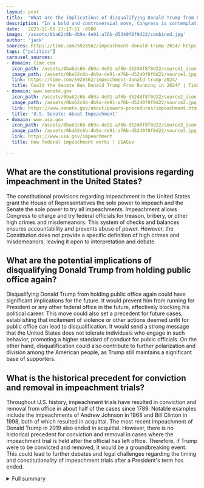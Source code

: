 ```yaml
---
layout: post
title:  "What are the implications of disqualifying Donald Trump from holding public office again?"
description: "In a bold and controversial move, Congress is contemplating a second impeachment of Donald Trump with the aim of permanently barring him from holding public office. This article delves into the constitutional provisions surrounding impeachment, the power of the Senate to disqualify, and the potential ramifications of such a decision."
date:   2023-11-05 13:17:51 -0500
image: '/assets/0ba62c6b-db9a-4e91-a76b-d5240f8f0d22/combined.jpg'
author: 'jack'
sources: https://time.com/5928562/impeachment-donald-trump-2024/ https://www.senate.gov/about/powers-procedures/impeachment.htm https://www.usa.gov/impeachment
tags: ["politics"]
carousel_sources:
- domain: time.com
  icon_path: /assets/0ba62c6b-db9a-4e91-a76b-d5240f8f0d22/source1_icon.jpg
  image_path: /assets/0ba62c6b-db9a-4e91-a76b-d5240f8f0d22/source1.jpg
  link: https://time.com/5928562/impeachment-donald-trump-2024/
  title: Could the Senate Ban Donald Trump From Running in 2024? | Time
- domain: www.senate.gov
  icon_path: /assets/0ba62c6b-db9a-4e91-a76b-d5240f8f0d22/source2_icon.jpg
  image_path: /assets/0ba62c6b-db9a-4e91-a76b-d5240f8f0d22/source2.jpg
  link: https://www.senate.gov/about/powers-procedures/impeachment.htm
  title: 'U.S. Senate: About Impeachment'
- domain: www.usa.gov
  icon_path: /assets/0ba62c6b-db9a-4e91-a76b-d5240f8f0d22/source3_icon.jpg
  image_path: /assets/0ba62c6b-db9a-4e91-a76b-d5240f8f0d22/source3.jpg
  link: https://www.usa.gov/impeachment
  title: How federal impeachment works | USAGov

---
```


## What are the constitutional provisions regarding impeachment in the United States?
The constitutional provisions regarding impeachment in the United States grant the House of Representatives the sole power to impeach and the Senate the sole power to try all impeachments. Impeachment allows Congress to charge and try federal officials for treason, bribery, or other high crimes and misdemeanors. This system of checks and balances ensures accountability and prevents abuse of power. However, the Constitution does not provide a specific definition of high crimes and misdemeanors, leaving it open to interpretation and debate.

## What are the potential implications of disqualifying Donald Trump from holding public office again?
Disqualifying Donald Trump from holding public office again could have significant implications for the future. It would prevent him from running for President or any other federal office in the future, effectively blocking his political career. This move could also set a precedent for future cases, establishing that incitement of violence or other actions deemed unfit for public office can lead to disqualification. It would send a strong message that the United States does not tolerate individuals who engage in such behavior, promoting a higher standard of conduct for public officials. On the other hand, disqualification could also contribute to further polarization and division among the American people, as Trump still maintains a significant base of supporters.

## What is the historical precedent for conviction and removal in impeachment trials?
Throughout U.S. history, impeachment trials have resulted in conviction and removal from office in about half of the cases since 1789. Notable examples include the impeachments of Andrew Johnson in 1868 and Bill Clinton in 1998, both of which resulted in acquittal. The most recent impeachment of Donald Trump in 2019 also ended in acquittal. However, there is no historical precedent for conviction and removal in cases where the impeachment trial is held after the official has left office. Therefore, if Trump were to be convicted and removed, it would be a groundbreaking event. This could lead to further debates and legal challenges regarding the timing and constitutionality of impeachment trials after a President's term has ended.



<details>
  <summary>Full summary</summary>
<p>In recent developments, Congress is considering a second impeachment of Donald Trump with the aim of disqualifying him from holding public office again. This article explores the constitutional provisions regarding impeachment, the Senate's power to disqualify, and the potential implications of such disqualification.</p>
<p>The Constitution grants the House of Representatives the sole power of impeachment, while the Senate has the sole power to try all impeachments. Impeachment is a fundamental component of the system of checks and balances in the United States, allowing Congress to charge and try officials of the federal government for treason, bribery, or other high crimes and misdemeanors.</p>
<p>Donald Trump's alleged role in encouraging the rioters who attacked the U.S. Capitol Building on January 6 has sparked discussions about his eligibility to hold public office in the future. If the House of Representatives approves articles of impeachment against Trump, he would be officially impeached. However, conviction in an impeachment trial requires a two-thirds vote of the Senate.</p>
<p>The timing of the impeachment process raises questions about its legal validity. Some scholars argue that holding a trial after a President leaves office is unconstitutional, while others believe it is permissible. If the Senate decides to proceed with the trial, it could use a simple majority vote to disqualify Trump from holding public office again.</p>
<p>One potential obstacle to disqualification is the lack of a Supreme Court ruling on whether a supermajority vote is required for disqualification. This creates uncertainty around the outcome of the Senate vote and the potential legal battle that could ensue.</p>
<p>Another factor to consider is the tight timing of the Senate trial and vote. With Joe Biden's inauguration just days away, there may not be enough time to complete the impeachment process before the transfer of power.</p>
<p>Historically, impeachment trials have resulted in conviction and removal from office in about half of the cases since 1789. If Trump is convicted and removed, it would mark a significant event in U.S. history.</p>
<p>In addition to removal from office, the Senate has the power to disqualify impeached officials from holding public offices in the future. This penalty further underscores the gravity of the impeachment process.</p>
<p>The practice of impeachment originated in England and has been adopted by many American colonial and state governments. However, the Constitution does not specify the definition of high crimes and misdemeanors, leaving it open for interpretation and debate.</p>
<p>In conclusion, the possibility of Congress disqualifying Donald Trump from holding public office again through the impeachment process is a matter of intense deliberation. The constitutional provisions regarding impeachment, the Senate's power to disqualify, and the timing of the trial all contribute to the complexity of the situation. As the nation watches closely, the outcome of this impeachment and its implications for the future will shape the course of American politics.</p>
</details>
